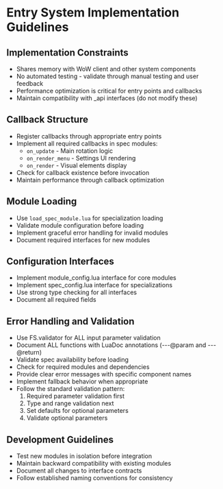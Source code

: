 # Entry System Implementation Guidelines

## Implementation Constraints
- Shares memory with WoW client and other system components
- No automated testing - validate through manual testing and user feedback
- Performance optimization is critical for entry points and callbacks
- Maintain compatibility with _api interfaces (do not modify these)

## Callback Structure
- Register callbacks through appropriate entry points
- Implement all required callbacks in spec modules:
  - `on_update` - Main rotation logic
  - `on_render_menu` - Settings UI rendering
  - `on_render` - Visual elements display
- Check for callback existence before invocation
- Maintain performance through callback optimization

## Module Loading
- Use `load_spec_module.lua` for specialization loading
- Validate module configuration before loading
- Implement graceful error handling for invalid modules
- Document required interfaces for new modules

## Configuration Interfaces
- Implement module_config.lua interface for core modules
- Implement spec_config.lua interface for specializations
- Use strong type checking for all interfaces
- Document all required fields

## Error Handling and Validation
- Use FS.validator for ALL input parameter validation
- Document ALL functions with LuaDoc annotations (---@param and ---@return)
- Validate spec availability before loading
- Check for required modules and dependencies
- Provide clear error messages with specific component names
- Implement fallback behavior when appropriate
- Follow the standard validation pattern:
  1. Required parameter validation first
  2. Type and range validation next
  3. Set defaults for optional parameters
  4. Validate optional parameters

## Development Guidelines
- Test new modules in isolation before integration
- Maintain backward compatibility with existing modules
- Document all changes to interface contracts
- Follow established naming conventions for consistency